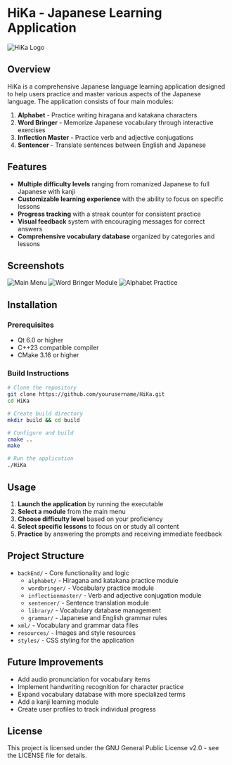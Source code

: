 # HiKa - Japanese Learning Application

![HiKa Logo](path/to/logo.png)

## Overview

HiKa is a comprehensive Japanese language learning application designed to help users practice and master various aspects of the Japanese language. The application consists of four main modules:

1. **Alphabet** - Practice writing hiragana and katakana characters
2. **Word Bringer** - Memorize Japanese vocabulary through interactive exercises
3. **Inflection Master** - Practice verb and adjective conjugations
4. **Sentencer** - Translate sentences between English and Japanese

## Features

- **Multiple difficulty levels** ranging from romanized Japanese to full Japanese with kanji
- **Customizable learning experience** with the ability to focus on specific lessons
- **Progress tracking** with a streak counter for consistent practice
- **Visual feedback** system with encouraging messages for correct answers
- **Comprehensive vocabulary database** organized by categories and lessons

## Screenshots

![Main Menu](path/to/screenshot1.png)
![Word Bringer Module](path/to/screenshot2.png)
![Alphabet Practice](path/to/screenshot3.png)

## Installation

### Prerequisites
- Qt 6.0 or higher
- C++23 compatible compiler
- CMake 3.16 or higher

### Build Instructions

```bash
# Clone the repository
git clone https://github.com/yourusername/HiKa.git
cd HiKa

# Create build directory
mkdir build && cd build

# Configure and build
cmake ..
make

# Run the application
./HiKa
```

## Usage

1. **Launch the application** by running the executable
2. **Select a module** from the main menu
3. **Choose difficulty level** based on your proficiency
4. **Select specific lessons** to focus on or study all content
5. **Practice** by answering the prompts and receiving immediate feedback

## Project Structure

- `backEnd/` - Core functionality and logic
  - `alphabet/` - Hiragana and katakana practice module
  - `wordbringer/` - Vocabulary practice module
  - `inflectionmaster/` - Verb and adjective conjugation module
  - `sentencer/` - Sentence translation module
  - `library/` - Vocabulary database management
  - `grammar/` - Japanese and English grammar rules
- `xml/` - Vocabulary and grammar data files
- `resources/` - Images and style resources
- `styles/` - CSS styling for the application

## Future Improvements

- Add audio pronunciation for vocabulary items
- Implement handwriting recognition for character practice
- Expand vocabulary database with more specialized terms
- Add a kanji learning module
- Create user profiles to track individual progress

## License

This project is licensed under the GNU General Public License v2.0 - see the LICENSE file for details.
